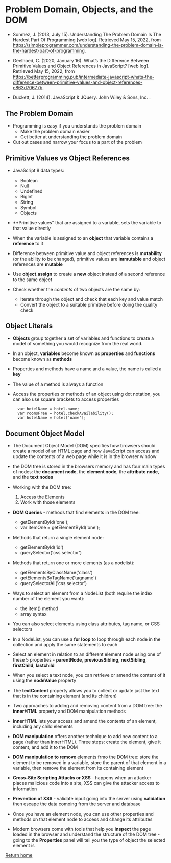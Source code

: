 # Problem Domain, Objects, and the DOM

- Sonmez, J. (2013, July 15). Understanding The Problem Domain Is The Hardest Part Of Programming [web log]. Retrieved May 15, 2022, from <https://simpleprogrammer.com/understanding-the-problem-domain-is-the-hardest-part-of-programming>.

- Geelhoed, C. (2020, January 16). What’s the Difference Between Primitive Values and Object References in JavaScript? [web log]. Retrieved May 15, 2022, from <https://betterprogramming.pub/intermediate-javascript-whats-the-difference-between-primitive-values-and-object-references-e863d70677b>.

- Duckett, J. (2014). JavaScript &amp; JQuery. John Wiley &amp; Sons, Inc. .

## The Problem Domain

- Programming is easy if you understands the problem domain
  - Make the problem domain easier
  - Get better at understanding the problem domain
- Cut out cases and narrow your focus to a part of the problem

## Primitive Values vs Object References

- JavaScript 8 data types:
  - Boolean
  - Null
  - Undefined
  - BigInt
  - String
  - Symbol
  - Objects

- **Primitive values" that are assigned to a variable, sets the variable to that value directly

- When the variable is assigned to an **object** that variable contains a **reference** to it

- Difference between primitive value and object references is **mutability** (or the ability to be changed), primitive values are **immutable** and object references are **mutable**

- Use **object.assign** to create a **new** object instead of a second reference to the same object

- Check whether the *contents* of two objects are the same by:
  - Iterate through the object and check that each key and value match
  - Convert the object to a suitable primitive before doing the quality check

## Object Literals

- **Objects** group together a set of variables and functions to create a model of something you would recognize from the real world.

- In an object, **variables** become known as **properties** and **functions** become known as **methods**

- Properties and methods have a name and a value, the name is called a **key**

- The value of a method is always a function

- Access the properties or methods of an object using dot notation, you can also use square brackets to access properties

        var hotelName = hotel.name;
        var roomsFree = hotel.checkAvailability();
        var hotelName = hotel['name'];

## Document Object Model

- The Document Object Model (DOM) specifies how browsers should create a model of an HTML page and how JavaScript can access and update the contents of a web page while it is in the browser window

- the DOM tree is stored in the browsers memory and has four main types of nodes: the **document node**, the **element node**, the **attribute node**, and the **text nodes**

- Working with the DOM tree:
  1. Access the Elements
  2. Work with those elements

- **DOM Queries** - methods that find elements in the DOM tree:
  - getElementById('one');
  - var itemOne = getElementById('one');

- Methods that return a single element node:
  - getElementById('id')
  - guerySelector('css selector')

- Methods that return one or more elements (as a nodelist):
  - getElementsByClassName('class')
  - getElementsByTagName('tagname')
  - querySelectorAll('css selector')

- Ways to select an element from a NodeList (both require the index number of the element you want):
  - the item() method
  - array syntax

- You can also select elements using class attributes, tag name, or CSS selectors

- In a NodeList, you can use a **for loop** to loop through each node in the collection and apply the same statements to each

- Select an element in relation to an different element node using one of these 5 properties - **parentNode**, **previousSibling**, **nextSibling**, **firstChild**, **lastchild**

- When you select a text node, you can retrieve or amend the content of it using the **nodeValue** property

- The **textContent** property allows you to collect or update just the text that is in the containing element (and its children)

- Two approaches to adding and removing content from a DOM tree: the **innerHTML** property and DOM manipulation methods

- **innerHTML** lets your access and amend the contents of an element, including any child elements

- **DOM manipulation** offers another technique to add new content to a page (rather than innerHTML). Three steps: create the element, give it content, and add it to the DOM

- **DOM manipulation to remove** elements frmo the DOM tree: store the element to be removed in a variable, store the parent of that element in a variable, then remove the element from its containing element

- **Cross-Site Scripting Attacks or XSS** - happens when an attacker places malicious code into a site, XSS can give the attacker access to information

- **Prevention of XSS** - validate input going into the server using **validation** then escape the data comoing from the server and database

- Once you have an element node, you can use other properties and methods on that element node to access and change its attributes

- Modern browsers come with tools that help you **inspect** the page loaded in the browser and understand the structure of the DOM tree - going to the **Properties** panel will tell you the type of object the selected element is

[Return home](https://khofstetter94.github.io/reading-notes/)
